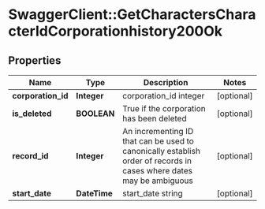 # SwaggerClient::GetCharactersCharacterIdCorporationhistory200Ok

## Properties
Name | Type | Description | Notes
------------ | ------------- | ------------- | -------------
**corporation_id** | **Integer** | corporation_id integer | [optional] 
**is_deleted** | **BOOLEAN** | True if the corporation has been deleted | [optional] 
**record_id** | **Integer** | An incrementing ID that can be used to canonically establish order of records in cases where dates may be ambiguous | [optional] 
**start_date** | **DateTime** | start_date string | [optional] 


